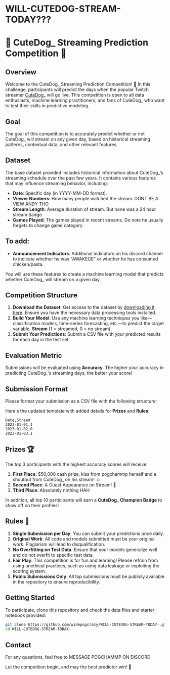 # WILL-CUTEDOG-STREAM-TODAY???

# 🎉 CuteDog_ Streaming Prediction Competition 🎉

## Overview
Welcome to the CuteDog_ Streaming Prediction Competition! 🚀 In this challenge, participants will predict the days when the popular Twitch streamer [CuteDog_](https://www.twitch.tv/cutedog_) will go live. This competition is open to all data enthusiasts, machine learning practitioners, and fans of CuteDog_ who want to test their skills in predictive modeling.

## Goal
The goal of this competition is to accurately predict whether or not CuteDog_ will stream on any given day, based on historical streaming patterns, contextual data, and other relevant features.

## Dataset
The base dataset provided includes historical information about CuteDog_’s streaming schedule over the past few years. It contains various features that may influence streaming behavior, including:
- **Date**: Specific day (in YYYY-MM-DD format).
- **Viewer Numbers**: How many people watched the stream. DONT BE A VIEW ANDY THO
- **Stream Length**: Average duration of stream. But none was a 24 hour stream Sadge
- **Games Played**: The games played in recent streams. Do note he usually forgets to change game category

## To add:
- **Announcement Indicators**: Additional indicators on his discord channel to indicate whether he was "AWAKEGE" or whether he has consumed chicken/pasta.

You will use these features to create a machine learning model that predicts whether CuteDog_ will stream on a given day.

## Competition Structure
1. **Download the Dataset**: Get access to the dataset by [downloading it here](#). Ensure you have the necessary data processing tools installed.
2. **Build Your Model**: Use any machine learning techniques you like—classification models, time-series forecasting, etc.—to predict the target variable, **Stream** (1 = streamed, 0 = no stream).
3. **Submit Your Predictions**: Submit a CSV file with your predicted results for each day in the test set.

## Evaluation Metric
Submissions will be evaluated using **Accuracy**. The higher your accuracy in predicting CuteDog_’s streaming days, the better your score!

## Submission Format
Please format your submission as a CSV file with the following structure:

Here's the updated template with added details for **Prizes** and **Rules**:

```
Date,Stream
2023-01-01,1
2023-01-02,0
2023-01-03,1
```

## Prizes 🏆
The top 3 participants with the highest accuracy scores will receive:
1. **First Place**: $50,000 cash prize, kiss from pogchammp herself and a shoutout from CuteDog_ on his stream! ☺️
2. **Second Place**: A Guest Appearance on Stream! 👀
3. **Third Place**: Absolutely nothing HAH

In addition, all top 10 participants will earn a **CuteDog_ Champion Badge** to show off on their profiles!

## Rules 📜
1. **Single Submission per Day**: You can submit your predictions once daily.
2. **Original Work**: All code and models submitted must be your original work. Plagiarism will lead to disqualification.
3. **No Overfitting on Test Data**: Ensure that your models generalize well and do not overfit to specific test data.
4. **Fair Play**: This competition is for fun and learning! Please refrain from using unethical practices, such as using data leakage or exploiting the scoring system.
5. **Public Submissions Only**: All top submissions must be publicly available in the repository to ensure reproducibility.

## Getting Started
To participate, clone this repository and check the data files and starter notebook provided:
```bash
git clone https://github.com/widepogcrazy/WILL-CUTEDOG-STREAM-TODAY-.git
cd WILL-CUTEDOG-STREAM-TODAY-
```

## Contact
For any questions, feel free to MESSAGE POGCHAMMP ON DISCORD

Let the competition begin, and may the best predictor win! 🎉
